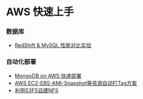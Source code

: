 # AWS 快速上手

### 数据库

* [RedShift & MySQL 性能对比实验](RedShift_MySQL.md)

### 自动化部署

* [MongoDB on AWS 快速部署](MangoDB.md)
* [AWS EC2-EBS-AMI-Snapshot等资源自动打Tag方案](EC2_Auto_Tag.md)
* [利用S3FS自建NFS](S3fs.md)


